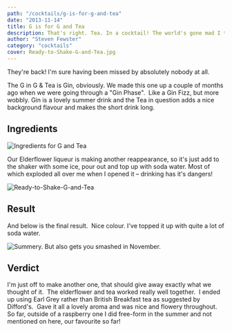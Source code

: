 ```yaml
---
path: "/cocktails/g-is-for-g-and-tea"
date: "2013-11-14"
title: G is for G and Tea
description: That's right. Tea. In a cocktail! The world's gone mad I tell you!
author: "Steven Fewster"
category: "cocktails"
cover: Ready-to-Shake-G-and-Tea.jpg
---
```


They're back! I'm sure having been missed by absolutely nobody at all.

The G in G &amp; Tea is Gin, obviously. We made this one up a couple of months ago when we were going through a "Gin Phase".  Like a Gin Fizz, but more wobbly. Gin is a lovely summer drink and the Tea in question adds a nice background flavour and makes the short drink long.

## Ingredients

![Ingredients for G and Tea](/images/uploads/2013/11/Ingredients-for-G-and-Tea.jpg "Ingredients for G and Tea")

Our Elderflower liqueur is making another reappearance, so it's just add to the shaker with some ice, pour out and top up with soda water. Most of which exploded all over me when I opened it &#8211; drinking has it's dangers!

![Ready-to-Shake-G-and-Tea](/images/uploads/2013/11/Ready-to-Shake-G-and-Tea.jpg "Ready to Shake - G and Tea")

## Result

And below is the final result.  Nice colour. I've topped it up with quite a lot of soda water.

![Summery. But also gets you smashed in November.](/images/uploads/2013/11/Final-Result-G-and-Tea.jpg "Summery. But also gets you smashed in November.")

## Verdict

I'm just off to make another one, that should give away exactly what we thought of it.  The elderflower and tea worked really well together.  I ended up using Earl Grey rather than British Breakfast tea as suggested by Difford's.  Gave it all a lovely aroma and was nice and flowery throughout.  So far, outside of a raspberry one I did free-form in the summer and not mentioned on here, our favourite so far!

